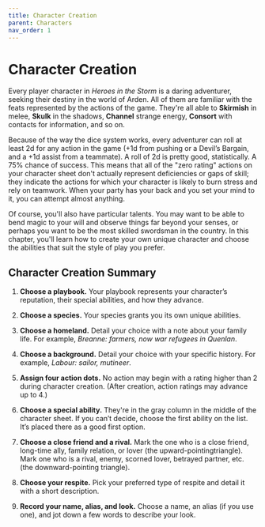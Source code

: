 ```yaml
---
title: Character Creation
parent: Characters
nav_order: 1
---
```


# Character Creation
Every player character in *Heroes in the Storm* is a daring adventurer, seeking their destiny in the world of Arden. All of them are familiar with the feats represented by the actions of the game. They're all able to **Skirmish** in melee, **Skulk** in the shadows, **Channel** strange energy, **Consort** with contacts for information, and so on.

Because of the way the dice system works, every adventurer can roll at least 2d for any action in the game (+1d from pushing or a Devil’s Bargain, and a +1d assist from a teammate). A roll of 2d is pretty good, statistically. A 75% chance of success. This means that all of the "zero rating" actions on your character sheet don't actually represent deficiencies or gaps of skill; they indicate the actions for which your character is likely to burn stress and rely on teamwork. When your party has your back and you set your mind to it, you can attempt almost anything.

Of course, you'll also have particular talents. You may want to be able to bend magic to your will and observe things far beyond your senses, or perhaps you want to be the most skilled swordsman in the country. In this chapter, you'll learn how to create your own unique character and choose the abilities that suit the style of play you prefer.

## Character Creation Summary
1. **Choose a playbook.** Your playbook represents your character’s reputation, their special abilities, and how they advance.

2. **Choose a species.** Your species grants you its own unique abilities.

3. **Choose a homeland.** Detail your choice with a note about your family life. For example, *Breanne: farmers, now war refugees in Quenlan*.
 
4. **Choose a background.** Detail your choice with your specific history. For example, *Labour: sailor, mutineer*.

5. **Assign four action dots.** No action may begin with a rating higher than 2 during character creation. (After creation, action ratings may advance up to 4.)

6. **Choose a special ability.** They're in the gray column in the middle of the character sheet. If you can’t decide, choose the first ability on the list. It’s placed there as a good first option.
 
7. **Choose a close friend and a rival.** Mark the one who is a close friend, long-time ally, family relation, or lover (the upward-pointingtriangle). Mark one who is a rival, enemy, scorned lover, betrayed partner, etc. (the downward-pointing triangle).

8. **Choose your respite.** Pick your preferred type of respite and detail it with a short description.

9. **Record your name, alias, and look.** Choose a name, an alias (if you use one), and jot down a few words to describe your look.
